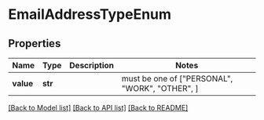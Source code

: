 # EmailAddressTypeEnum


## Properties
Name | Type | Description | Notes
------------ | ------------- | ------------- | -------------
**value** | **str** |  |  must be one of ["PERSONAL", "WORK", "OTHER", ]

[[Back to Model list]](../README.md#documentation-for-models) [[Back to API list]](../README.md#documentation-for-api-endpoints) [[Back to README]](../README.md)


